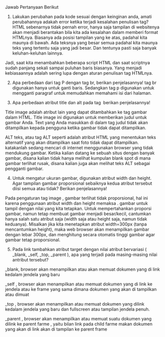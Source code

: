 <!DOCTYPE html>
<html>
<head>
</head>
<body>

</body>
</html>
<p align="justify">Jawab Pertanyaan Berikut

1.	Lakukan perubahan pada kode sesuai dengan keinginan anda, amati perubahannya adakah error ketika terjadi kesalahan penulisan tag?
HTML sebenarnya tidak pernah error, hanya saja tampilan di websitenya akan menjadi berantakan bila kita ada kesalahan dalam memberi format HTMLnya. Biasanya ada posisi tampilan yang ke atas, padahal kita maunya di bawah. Ada teksnya yang besar semua padahal kita maunya teks yang tertentu saja yang jadi besar. Dan tentunya pasti saja banyak keluhan-keluhan lainnya.

Jadi, saat kita menambahkan beberapa script HTML dan saat scriptnya sudah panjang sekali sampai puluhan baris biasanya. Yang menjadi kebiasaannya adalah sering lupa dengan aturan penulisan tag HTMLnya.  

2.	Apa perbedaan dari tag P dengan tag br, berikan penjelasannya! 
tag br digunakan hanya untuk ganti baris. Sedangkan tag p  digunakan untuk mengganti paragraf untuk memudahkan memahami isi dari halaman.

3.	Apa perbedaan atribut title dan alt pada tag <img> berikan penjelasannya!
<P>Title image adalah atribut lain yang dapat ditambahkan ke tag gambar dalam HTML. Title image ini digunakan untuk memberikan judul untuk gambar Anda. Text yang Anda masukkan di dalam tag judul tidak akan ditampilkan kepada pengguna ketika gambar tidak dapat ditampilkan.</P>

<P>ALT teks, atau tag ALT seperti adalah atribut HTML yang menentukan teks alternatif yang akan ditampilkan saat foto tidak dapat ditampilkan. katakanlah sedang mencari di internet menggunakan browser yang tidak mendukung gambar. Ketika kalian datang ke sebuah situs dengan banyak gambar, disana kalian tidak hanya melihat kumpulan blank spot di mana gambar terlihat rusak, disana kalian juga akan melihat teks ALT sebagai pengganti gambar.</P>

4.	Untuk mengatur ukuran gambar, digunakan atribut width dan height. Agar tampilan gambar proporsional sebaiknya kedua atribut tersebut diisi semua atau tidak? Berikan penjelasannya! 
<P>Pada pengaturan tag image , gambar terlihat tidak proporsional, hal ini karena penggunaan atribut width dan height memaksa . gambar untuk tampil dengan nilai yang kita tetapkan. Untuk mempertahankan proporsi gambar, namun tetap membuat gambar menjadi besar/kecil, cantumkan hanya salah satu atribut saja (width saja atau height saja, namun tidak keduanya). Misalkan jika kita menetapkan atribut width=300px (tanpa mencantumkan height), maka web browser akan menampilkan gambar dengan lebar 300px, dan menghitung secara otomatis tinggi gambar agar gambar tetap proporsional.</P>

5.	Pada link tambahkan atribut target dengan nilai atribut bervariasi ( _blank, _self, _top, _parent ), apa yang terjadi pada masing-masing nilai antribut tersebut?
<P>_blank, browser akan menampilkan atau akan memuat dokumen yang di link kedalam jendela  yang baru </P>
<P>_self , browser akan menampilkan atau memuat dokumen yang di link ke jendela atau ke frame yang sama dimana dokumen yang akan di tampilkan atau dimuat </P>
<P>_top , browser akan menampilkan atau memuat dokumen yang dilink kedalam jendela yang baru dan fullscreen atau tampilan jendela penuh.</P>
<p>_parent , browser akan menampilkan atau memuat suatu dokumen yang dilink ke parent farme , yaitu bilan link pada child farme makan dokumen yang akan di link akan di tampilan ke parent frame </P>
</p>

